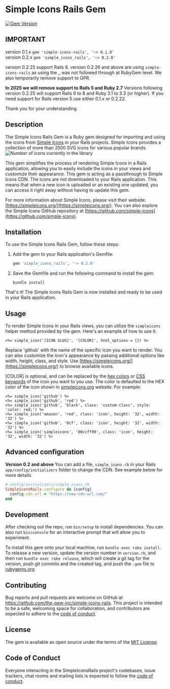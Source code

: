 # Simple Icons Rails Gem

[![Gem Version](https://badge.fury.io/rb/simple-icons-rails.svg)](https://badge.fury.io/rb/simple-icons-rails)

## IMPORTANT
version 0.1.x `gem 'simple-icons-rails', '~> 0.1.0'`<br/>
version 0.2.x `gem 'simple_icons_rails', '~> 0.2.0'` 

version 0.2.25 support Rails 8. version 0.2.26 and above are using `simple-icons-rails` as using the _ was not followed through at RubyGem level. We also temporarily remove support to GPR.

**In 2025 we will remove support to Rails 5 and Ruby 2.7** Versions following version 0.2.25 will support Rails 6 to 8 and Ruby 3.1 to 3.3 (or higher). If you need support for Rails version 5 use either 0.1.x or 0.2.22.

Thank you for your understanding.

## Description

The Simple Icons Rails Gem is a Ruby gem designed for importing and using the icons from [Simple Icons](https://simpleicons.org/) in your Rails projects. Simple Icons provides a collection of more than 2500 SVG icons for various popular brands. <img src="https://img.shields.io/badge/dynamic/json?color=informational&label=icons&prefix=%20&logo=simpleicons&query=%24.icons.length&url=https%3A%2F%2Fraw.githubusercontent.com%2Fsimple-icons%2Fsimple-icons%2Fdevelop%2F_data%2Fsimple-icons.json" alt="Number of icons currently in the library"/>


This gem simplifies the process of rendering Simple Icons in a Rails application, allowing you to easily include the icons in your views and customize their appearance. This gem is acting as a passthrough to Simple Icons CDN. The icons are not downloaded to your Rails application. This means that when a new icon is uploaded or an existing one updated, you can access it right away without having to update this gem. 

For more information about Simple Icons, please visit their website: [https://simpleicons.org/](https://simpleicons.org/). You can also explore the Simple Icons GitHub repository at [https://github.com/simple-icons](https://github.com/simple-icons).

## Installation

To use the Simple Icons Rails Gem, follow these steps:

1. Add the gem to your Rails application's Gemfile:

    ```ruby
    gem 'simple_icons_rails', '~> 0.2.0'
    ```

2. Save the Gemfile and run the following command to install the gem:

    ```shell
    bundle install
    ```

That's it! The Simple Icons Rails Gem is now installed and ready to be used in your Rails application.

## Usage

To render Simple Icons in your Rails views, you can utilize the `simpleicons` helper method provided by the gem. Here's an example of how to use it:

```erb
<%= simple_icon('[ICON SLUG]', '[COLOR]', html_options = {}) %>
```

Replace 'github' with the name of the specific icon you want to render. You can also customize the icon's appearance by passing additional options like width, height, class, and style. Use [https://simpleicons.org/](https://simpleicons.org/) to browse available icons.

[COLOR] is optional, and can be replaced by the [hex colors](https://developer.mozilla.org/en-US/docs/Web/CSS/hex-color) or [CSS keywords](https://www.w3.org/wiki/CSS/Properties/color/keywords) of the icon you want to you use. The color is defaulted to the HEX color of the icon shown in [simpleicons.org](https://simpleicons.org/) website. For example:

```erb
<%= simple_icon('github') %>
<%= simple_icon('github', 'red') %>
<%= simple_icon('github', 'black', class: 'custom-class', style: 'color: red;') %>
<%= simple_icon('amazon', 'red', class: 'icon', height: '32', width: '32') %>
<%= simple_icon('github', '0cf', class: 'icon', height: '32', width: '32') %>
<%= simple_icon('simpleicons', '00ccff99', class: 'icon', height: '32', width: '32') %>
```

## Advanced configuration

**Version 0.2 and above** You can add a file, `simple_icons.rb` in your Rails `app/config/initializers` folder to change the CDN. See example below for more details.

```ruby
# config/initializers/simple_icons.rb
SimpleIconsRails.configure do |config|
  config.cdn_url = "https://new-cdn-url.com/"
end
```

## Development

After checking out the repo, run `bin/setup` to install dependencies. You can also run `bin/console` for an interactive prompt that will allow you to experiment.

To install this gem onto your local machine, run `bundle exec rake install`. To release a new version, update the version number in `version.rb`, and then run `bundle exec rake release`, which will create a git tag for the version, push git commits and the created tag, and push the `.gem` file to [rubygems.org](https://rubygems.org).

## Contributing

Bug reports and pull requests are welcome on GitHub at https://github.com/the-pew-inc/simple-icons-rails. This project is intended to be a safe, welcoming space for collaboration, and contributors are expected to adhere to the [code of conduct](https://github.com/the-pew-inc/simple-icons-rails/blob/master/CODE_OF_CONDUCT.md).

## License

The gem is available as open source under the terms of the [MIT License](https://opensource.org/licenses/MIT).

## Code of Conduct

Everyone interacting in the SimpleIconsRails project's codebases, issue trackers, chat rooms and mailing lists is expected to follow the [code of conduct](https://github.com/the-pew-inc/simple-icons-rails/blob/master/CODE_OF_CONDUCT.md).

